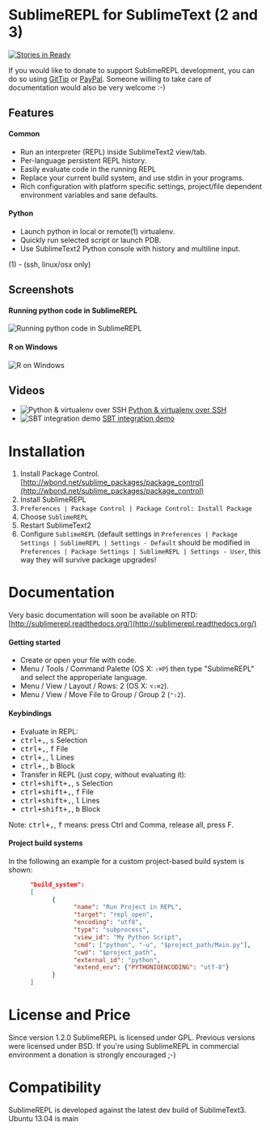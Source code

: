 SublimeREPL for SublimeText (2 and 3)
=====================================


[![Stories in Ready](https://badge.waffle.io/wuub/SublimeREPL.png?label=ready)](http://waffle.io/wuub/SublimeREPL) 

If you would like to donate to support SublimeREPL development, you can do so using [GitTip](https://www.gittip.com/wuub/) or [PayPal](https://www.paypal.com/cgi-bin/webscr?cmd=_donations&business=4DGEPH7QAVHH6&lc=GB&item_name=SublimeREPL&currency_code=USD&bn=PP%2dDonationsBF%3abtn_donateCC_LG%2egif%3aNonHosted). Someone willing to take care of documentation would also be very welcome :-)


Features
--------

#### Common
 * Run an interpreter (REPL) inside SublimeText2 view/tab.
 * Per-language persistent REPL history.
 * Easily evaluate code in the running REPL
 * Replace your current build system, and use stdin in your programs.
 * Rich configuration with platform specific settings, project/file dependent environment variables and sane defaults.

#### Python
 * Launch python in local or remote(1) virtualenv.
 * Quickly run selected script or launch PDB.
 * Use SublimeText2 Python console with history and multiline input.

(1) - (ssh, linux/osx only)

Screenshots
-----------
#### Running python code in SublimeREPL
![Running python code in SublimeREPL](http://i.imgur.com/mmYQ6.png)
#### R on Windows
![R on Windows](http://i.imgur.com/jjsDn.png)

Videos
------
 * ![Python & virtualenv over SSH](http://img.youtube.com/vi/zodAqBvKQm0/2.jpg)  [Python & virtualenv over SSH](http://youtu.be/zodAqBvKQm0)
 * ![SBT integration demo](http://img.youtube.com/vi/1Y7Mr_RJpmU/3.jpg) [SBT integration demo](http://youtu.be/1Y7Mr_RJpmU)


Installation
============

1. Install Package Control. [http://wbond.net/sublime_packages/package_control](http://wbond.net/sublime_packages/package_control)
2. Install SublimeREPL
 1. `Preferences | Package Control | Package Control: Install Package`
 2. Choose `SublimeREPL`
3. Restart SublimeText2
4. Configure `SublimeREPL` (default settings in `Preferences | Package Settings | SublimeREPL | Settings - Default` should be modified in `Preferences | Package Settings | SublimeREPL | Settings - User`, this way they will survive package upgrades!

Documentation
=============

Very basic documentation will soon be available on RTD: [http://sublimerepl.readthedocs.org/](http://sublimerepl.readthedocs.org/)

#### Getting started

* Create or open your file with code.
* Menu / Tools / Command Palette (OS X: `⇧⌘P`) 
then type "SublimeREPL" and select the approperiate language.
* Menu / View / Layout / Rows: 2 (OS X: `⌥⇧⌘2`).
* Menu / View / Move File to Group / Group 2 (`⌃⇧2`).

#### Keybindings

* Evaluate in REPL:
 * <kbd>ctrl+,</kbd>, <kbd>s</kbd> Selection
 * <kbd>ctrl+,</kbd>, <kbd>f</kbd> File  
 * <kbd>ctrl+,</kbd>, <kbd>l</kbd> Lines
 * <kbd>ctrl+,</kbd>, <kbd>b</kbd> Block
* Transfer in REPL (just copy, without evaluating it):
 * <kbd>ctrl+shift+,</kbd>, <kbd>s</kbd> Selection
 * <kbd>ctrl+shift+,</kbd>, <kbd>f</kbd> File  
 * <kbd>ctrl+shift+,</kbd>, <kbd>l</kbd> Lines
 * <kbd>ctrl+shift+,</kbd>, <kbd>b</kbd> Block

Note: <kbd>ctrl+,</kbd>, <kbd>f</kbd> means: press Ctrl and Comma, release all, press F.

#### Project build systems

In the following an example for a custom project-based build system is shown:
```json
      "build_system":
      [
            {
                  "name": "Run Project in REPL",
                  "target": "repl_open",
                  "encoding": "utf8",
                  "type": "subprocess",
                  "view_id": "My Python Script",
                  "cmd": ["python", "-u", "$project_path/Main.py"],
                  "cwd": "$project_path",
                  "external_id": "python",
                  "extend_env": {"PYTHONIOENCODING": "utf-8"}
            }
      ]
```

License and Price
=================

Since version 1.2.0 SublimeREPL is licensed under GPL. Previous versions were licensed under BSD.
If you're using SublimeREPL in commercial environment a donation is strongly encouraged ;-)

Compatibility
================

SublimeREPL is developed against the latest dev build of SublimeText3.
Ubuntu 13.04 is main
